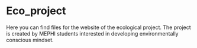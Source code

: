 # Eco_project
Here you can find files for the website of the ecological project. The project is created by MEPHI students interested in developing environmentally conscious mindset.
